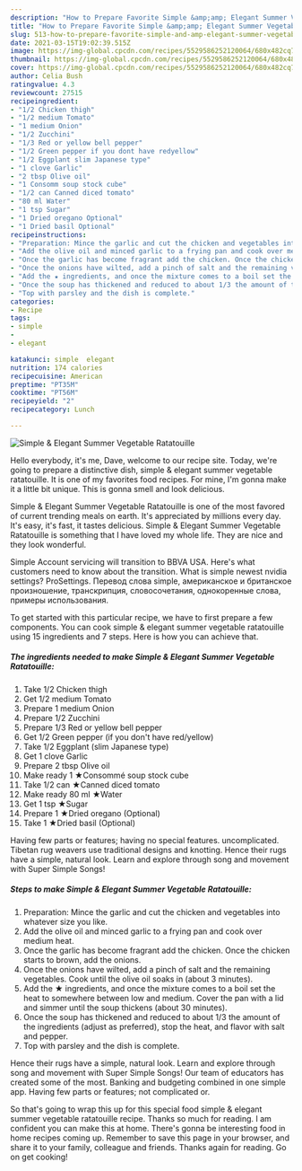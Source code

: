 ```yaml
---
description: "How to Prepare Favorite Simple &amp;amp; Elegant Summer Vegetable Ratatouille"
title: "How to Prepare Favorite Simple &amp;amp; Elegant Summer Vegetable Ratatouille"
slug: 513-how-to-prepare-favorite-simple-and-amp-elegant-summer-vegetable-ratatouille
date: 2021-03-15T19:02:39.515Z
image: https://img-global.cpcdn.com/recipes/5529586252120064/680x482cq70/simple-elegant-summer-vegetable-ratatouille-recipe-main-photo.jpg
thumbnail: https://img-global.cpcdn.com/recipes/5529586252120064/680x482cq70/simple-elegant-summer-vegetable-ratatouille-recipe-main-photo.jpg
cover: https://img-global.cpcdn.com/recipes/5529586252120064/680x482cq70/simple-elegant-summer-vegetable-ratatouille-recipe-main-photo.jpg
author: Celia Bush
ratingvalue: 4.3
reviewcount: 27515
recipeingredient:
- "1/2 Chicken thigh"
- "1/2 medium Tomato"
- "1 medium Onion"
- "1/2 Zucchini"
- "1/3 Red or yellow bell pepper"
- "1/2 Green pepper if you dont have redyellow"
- "1/2 Eggplant slim Japanese type"
- "1 clove Garlic"
- "2 tbsp Olive oil"
- "1 Consomm soup stock cube"
- "1/2 can Canned diced tomato"
- "80 ml Water"
- "1 tsp Sugar"
- "1 Dried oregano Optional"
- "1 Dried basil Optional"
recipeinstructions:
- "Preparation: Mince the garlic and cut the chicken and vegetables into whatever size you like."
- "Add the olive oil and minced garlic to a frying pan and cook over medium heat."
- "Once the garlic has become fragrant add the chicken. Once the chicken starts to brown, add the onions."
- "Once the onions have wilted, add a pinch of salt and the remaining vegetables. Cook until the olive oil soaks in (about 3 minutes)."
- "Add the ★ ingredients, and once the mixture comes to a boil set the heat to somewhere between low and medium. Cover the pan with a lid and simmer until the soup thickens (about 30 minutes)."
- "Once the soup has thickened and reduced to about 1/3 the amount of the ingredients (adjust as preferred), stop the heat, and flavor with salt and pepper."
- "Top with parsley and the dish is complete."
categories:
- Recipe
tags:
- simple
- 
- elegant

katakunci: simple  elegant 
nutrition: 174 calories
recipecuisine: American
preptime: "PT35M"
cooktime: "PT56M"
recipeyield: "2"
recipecategory: Lunch

---
```



![Simple &amp; Elegant Summer Vegetable Ratatouille](https://img-global.cpcdn.com/recipes/5529586252120064/680x482cq70/simple-elegant-summer-vegetable-ratatouille-recipe-main-photo.jpg)

Hello everybody, it's me, Dave, welcome to our recipe site. Today, we're going to prepare a distinctive dish, simple &amp; elegant summer vegetable ratatouille. It is one of my favorites food recipes. For mine, I'm gonna make it a little bit unique. This is gonna smell and look delicious.

Simple &amp; Elegant Summer Vegetable Ratatouille is one of the most favored of current trending meals on earth. It's appreciated by millions every day. It's easy, it's fast, it tastes delicious. Simple &amp; Elegant Summer Vegetable Ratatouille is something that I have loved my whole life. They are nice and they look wonderful.

Simple Account servicing will transition to BBVA USA. Here&#39;s what customers need to know about the transition. What is simple newest nvidia settings? ProSettings. Перевод слова simple, американское и британское произношение, транскрипция, словосочетания, однокоренные слова, примеры использования.


To get started with this particular recipe, we have to first prepare a few components. You can cook simple &amp; elegant summer vegetable ratatouille using 15 ingredients and 7 steps. Here is how you can achieve that.

<!--inarticleads1-->

##### The ingredients needed to make Simple &amp; Elegant Summer Vegetable Ratatouille:

1. Take 1/2 Chicken thigh
1. Get 1/2 medium Tomato
1. Prepare 1 medium Onion
1. Prepare 1/2 Zucchini
1. Prepare 1/3 Red or yellow bell pepper
1. Get 1/2 Green pepper (if you don&#39;t have red/yellow)
1. Take 1/2 Eggplant (slim Japanese type)
1. Get 1 clove Garlic
1. Prepare 2 tbsp Olive oil
1. Make ready 1 ★Consommé soup stock cube
1. Take 1/2 can ★Canned diced tomato
1. Make ready 80 ml ★Water
1. Get 1 tsp ★Sugar
1. Prepare 1 ★Dried oregano (Optional)
1. Take 1 ★Dried basil (Optional)


Having few parts or features; having no special features. uncomplicated. Tibetan rug weavers use traditional designs and knotting. Hence their rugs have a simple, natural look. Learn and explore through song and movement with Super Simple Songs! 

<!--inarticleads2-->

##### Steps to make Simple &amp; Elegant Summer Vegetable Ratatouille:

1. Preparation: Mince the garlic and cut the chicken and vegetables into whatever size you like.
1. Add the olive oil and minced garlic to a frying pan and cook over medium heat.
1. Once the garlic has become fragrant add the chicken. Once the chicken starts to brown, add the onions.
1. Once the onions have wilted, add a pinch of salt and the remaining vegetables. Cook until the olive oil soaks in (about 3 minutes).
1. Add the ★ ingredients, and once the mixture comes to a boil set the heat to somewhere between low and medium. Cover the pan with a lid and simmer until the soup thickens (about 30 minutes).
1. Once the soup has thickened and reduced to about 1/3 the amount of the ingredients (adjust as preferred), stop the heat, and flavor with salt and pepper.
1. Top with parsley and the dish is complete.


Hence their rugs have a simple, natural look. Learn and explore through song and movement with Super Simple Songs! Our team of educators has created some of the most. Banking and budgeting combined in one simple app. Having few parts or features; not complicated or. 

So that's going to wrap this up for this special food simple &amp; elegant summer vegetable ratatouille recipe. Thanks so much for reading. I am confident you can make this at home. There's gonna be interesting food in home recipes coming up. Remember to save this page in your browser, and share it to your family, colleague and friends. Thanks again for reading. Go on get cooking!
